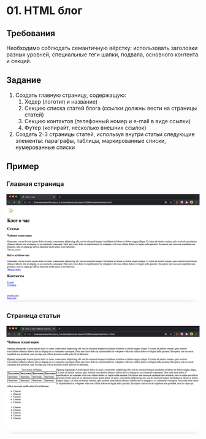 # 01. HTML блог
## Требования
Необходимо соблюдать семантичную вёрстку: использовать
заголовки разных уровней, специальные теги шапки, подвала,
основного контента и секций.

## Задание
1. Создать главную страницу, содержащую:
    1. Хедер (логотип и название)
    1. Секцию списка статей блога (ссылки должны вести на страницы статей)
    1. Секцию контактов (телефонный номер и e-mail в виде ссылки)
    1. Футер (копирайт, несколько внешних ссылок)
1. Создать 2-3 страницы статей, используя внутри статьи следующие
элементы: параграфы, таблицы, маркированные списки, нумерованные списки

## Пример
### Главная страница
![](img/index.png)

### Страница статьи
![](img/article.png)
